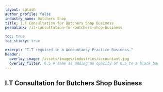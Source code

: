 ```yaml
---
layout: splash 
author_profile: false 
industry_name: Butchers Shop
title: I.T Consultation for Butchers Shop Business
permalink: /it-consultation-for-butchers-shop-business

toc: true
toc_sticky: true

excerpt: "I.T required in a Accountancy Practice Business."
header:
  overlay_image: /assets/images/industries/accountant.jpg
  overlay_filter: 0.5 # same as adding an opacity of 0.5 to a black background
---
```


## I.T Consultation for Butchers Shop Business